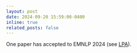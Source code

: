 ```yaml
---
layout: post
date: 2024-09-20 15:59:00-0400
inline: true
related_posts: false
---
```


One paper has accepted to EMNLP 2024 (see [LPA](https://github.com/TsinghuaC3I/LPA)).